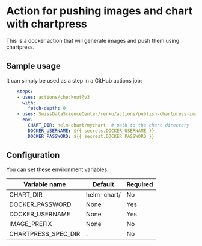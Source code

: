 # Action for pushing images and chart with chartpress

This is a docker action that will generate images and push them using chartpress.

## Sample usage

It can simply be used as a step in a GitHub actions job:

```yaml
    steps:
    - uses: actions/checkout@v3
      with:
        fetch-depth: 0
    - uses: SwissDataScienceCenter/renku/actions/publish-chartpress-images@master
      env:
        CHART_DIR: helm-chart/mychart  # path to the chart directory
        DOCKER_USERNAME: ${{ secrets.DOCKER_USERNAME }}
        DOCKER_PASSWORD: ${{ secrest.DOCKER_PASSWORD }}
```

## Configuration

You can set these environment variables:

| Variable name        | Default     | Required |
| -------------------- | ----------- | ---------|
| CHART_DIR            | helm-chart/ | No       |
| DOCKER_PASSWORD      | None        | Yes      |
| DOCKER_USERNAME      | None        | Yes      |
| IMAGE_PREFIX         | None        | No       |
| CHARTPRESS_SPEC_DIR  | .           | No       |
